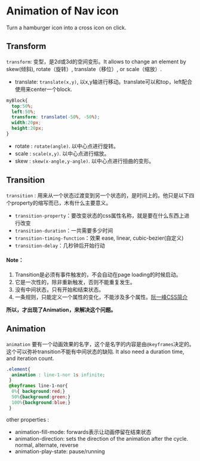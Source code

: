 # Animation of Nav icon
Turn a hamburger icon into a cross icon on click.

## Transform
`transform`: 变型，是2d或3d的空间变形。It allows to change an element by skew(倾斜), rotate（旋转）, translate（移位）, or scale（缩放）.
- translate: `translate(x,y)`, 以x,y轴进行移动。translate可以和top，left配合使用来center一个block.
```css
myBlock{
  top:50%;
  left:50%;
  transform: translate(-50%, -50%);
  width:20px;
  height:20px;
}
```
- rotate : `rotate(angle)`. 以中心点进行旋转。
- scale : `scale(x,y)`. 以中心点进行缩放。
- skew : `skew(x-angle,y-angle)`. 以中心点进行扭曲的变形。

## Transition
`transition` : 用来从一个状态过渡变到另一个状态的，是时间上的。他只是以下四个property的缩写而已，木有什么主要意义。
- `transition-property`：要改变状态的css属性名称，就是要在什么东西上进行改变
- `transition-duration`：一共需要多少时间
- `transition-timing-function`：效果 ease, linear, cubic-bezier(自定义)
- `transition-delay`：几秒钟后开始行动

#### Note：
1. Transition是必须有事件触发的，不会自动在page loading的时候启动。
2. 它是一次性的，除非重新触发，否则不能重复发生。
3. 没有中间状态，只有开始和结束状态。
4. 一条规则，只能定义一个属性的变化，不能涉及多个属性。[阮一峰CSS简介](http://www.ruanyifeng.com/blog/2014/02/css_transition_and_animation.html)

**所以，才出现了Animation，来解决这个问题。**

## Animation
`animation` 要有一个动画效果的名字，这个是名字的内容是由`@keyframes`决定的。这个可以弥补transition不能有中间状态的缺陷. It also need a duration time, and iteration count.
```css
.element{
  animation : line-1-nor 1s infinite;
 }
 @keyframes line-1-nor{
  0%{ background:red;}
  50%{background:green;}
  100%{background:blue;}
 }
 ```
 other properties :
 - animation-fill-mode: forwards表示让动画停留在结束状态
 - animation-direction: sets the direction of the animation after the cycle. normal, alternate, reverse
 - animation-play-state:  pause/running
 

